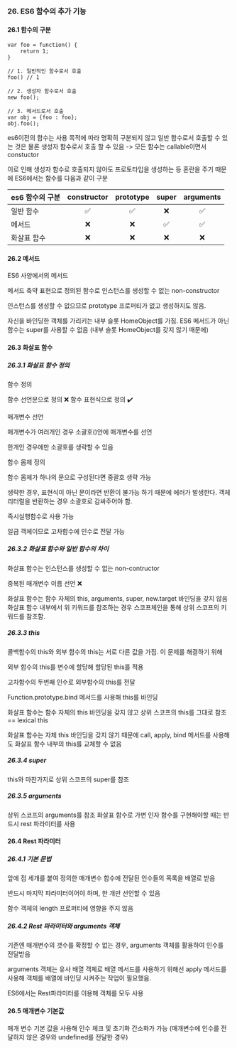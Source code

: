 ### 26. ES6 함수의 추가 기능

#### 26.1 함수의 구분

```
var foo = function() {
    return 1;
}

// 1. 일반적인 함수로서 호출
foo() // 1

// 2. 생성자 함수로서 호출
new foo();

// 3. 메서드로서 호출
var obj = {foo : foo};
obj.foo();
```

es6이전의 함수는 사용 목적에 따라 명확히 구분되지 않고 일반 함수로서 호출할 수 있는 것은 물론 생성자 함수로서 호출 할 수 있음 -> 모든 함수는 callable이면서 constuctor

이로 인해 생성자 함수로 호출되지 않아도 프로토타입을 생성하는 등 혼란을 주기 때문에 ES6에서는 함수를 다음과 같이 구분

es6 함수의 구분 | constructor | prototype |	super |	arguments |
|-------|:----:|:----:|:----:|:----:|
일반 함수 | ✅ |	✅ | ❌ |	✅ |
메서드 |	❌ | ❌ |	✅ | ✅ |
화살표 함수 | ❌ |	❌ | ❌ | ❌ |

#### 26.2 메서드

ES6 사양에서의 메서드

메서드 축약 표현으로 정의된 함수로 인스턴스를 생성할 수 없는 non-constructor

인스턴스를 생성할 수 없으므로 prototype 프로퍼티가 없고 생성하지도 않음.

자신을 바인딩한 객체를 가리키는 내부 슬롯 HomeObject를 가짐. ES6 메서드가 아닌 함수는 super를 사용할 수 없음 (내부 슬롯 HomeObject를 갖지 않기 때문에)

#### 26.3 화살표 함수

##### 26.3.1 화살표 함수 정의

함수 정의

함수 선언문으로 정의 ❌ 함수 표현식으로 정의 ✔️

매개변수 선언

매개변수가 여러개인 경우 소괄호()안에 매개변수를 선언

한개인 경우에만 소괄호를 생략할 수 있음

함수 몸체 정의

함수 몸체가 하나의 문으로 구성된다면 중괄호 생략 가능

생략한 경우, 표현식이 아닌 문이라면 반환이 불가능 하기 때문에 에러가 발생한다.
객체 리터럴을 반환하는 경우 소괄호로 감싸주어야 함.

즉시실행함수로 사용 가능

일급 객체이므로 고차함수에 인수로 전달 가능

##### 26.3.2 화살표 함수와 일반 함수의 차이

화살표 함수는 인스턴스를 생성할 수 없는 non-contructor

중복된 매개변수 이름 선언 ❌

화살표 함수는 함수 자체의 this, arguments, super, new.target 바인딩을 갖지 않음 화살표 함수 내부에서 위 키워드를 참조하는 경우 스코프체인을 통해 상위 스코프의 키워드를 참조함.

##### 26.3.3 this

콜백함수의 this와 외부 함수의 this는 서로 다른 값을 가짐. 이 문제를 해결하기 위해

외부 함수의 this를 변수에 할당해 할당된 this를 적용

고차함수의 두번째 인수로 외부함수의 this를 전달

Function.prototype.bind 메서드를 사용해 this를 바인딩

화살표 함수는 함수 자체의 this 바인딩을 갖지 않고 상위 스코프의 this를 그대로 참조 == lexical this

화살표 함수는 자체 this 바인딩을 갖지 않기 때문에 call, apply, bind 메서드를 사용해도 화살표 함수 내부의 this를 교체할 수 없음

##### 26.3.4 super

this와 마찬가지로 상위 스코프의 super를 참조

##### 26.3.5 arguments

상위 스코프의 arguments를 참조 화살표 함수로 가변 인자 함수를 구현해야할 때는 반드시 rest 파라미터를 사용

#### 26.4 Rest 파라미터

##### 26.4.1 기본 문법

앞에 점 세개를 붙여 정의한 매개변수 함수에 전달된 인수들의 목록을 배열로 받음

반드시 마지막 파라미터이어야 하며, 한 개만 선언할 수 있음

함수 객체의 length 프로퍼티에 영향을 주지 않음

##### 26.4.2 Rest 파라미터와 arguments 객체

기존엔 매개변수의 갯수를 확정할 수 없는 경우, arguments 객체를 활용하여 인수를 전달받음

arguments 객체는 유사 배열 객체로 배열 메서드를 사용하기 위해선 apply 메서드를 사용해 객체를 배열에 바인딩 시켜주는 작업이 필요했음.

ES6에서는 Rest파라미터를 이용해 객체를 모두 사용

#### 26.5 매개변수 기본값

매개 변수 기본 값을 사용해 인수 체크 및 초기화 간소화가 가능 (매개변수에 인수를 전달하지 않은 경우와 undefined를 전달한 경우)
